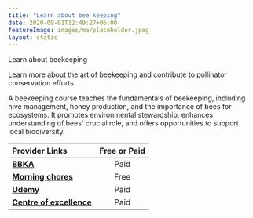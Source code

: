 ```yaml
---
title: "Learn about bee keeping"
date: 2020-09-01T12:49:27+06:00
featureImage: images/ma/placeholder.jpeg
layout: static
---
```


Learn about beekeeping

Learn more about the art of beekeeping and contribute to pollinator conservation efforts.

A beekeeping course teaches the fundamentals of beekeeping, including hive management, honey production, and the importance of bees for ecosystems. It promotes environmental stewardship, enhances understanding of bees' crucial role, and offers opportunities to support local biodiversity.

| Provider Links      | Free or Paid  |  
| :-----------          | :--------------:      |  
| [**BBKA**](https://www.bbka.org.uk/pages/shop/department/training-courses) | Paid | 
| [**Morning chores**](https://morningchores.com/why-beekeeping/) | Free  | 
| [**Udemy**](https://www.udemy.com/topic/Beekeeping/?matchtype=p&msclkid=f4f0961dddf815d07d7cf264d0c83a7f&utm_campaign=BG-Orig-LongTail_la.EN_cc.BE&utm_content=deal4584&utm_medium=udemyads&utm_source=bing&utm_term=_._ag_1209463102497090_._ad__._kw_%2BBeekeeping%20%2BTraining_._de_c_._dm__._pl__._ti_kwd-75591644842813:loc-4139_._li_69173_._pd__._) | Paid | 
| [**Centre of excellence**](https://www.centreofexcellence.com/shop/natural-beekeeping-diploma-course/) | Paid | 
  

<br/><br/>






